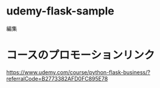 # udemy-flask-sample

編集

# コースのプロモーションリンク
https://www.udemy.com/course/python-flask-business/?referralCode=B2773382AFD0FC895E78
